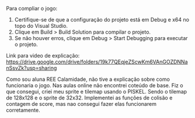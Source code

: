 Para compliar o jogo:

1.	Certifique-se de que a configuração do projeto está em Debug e x64 no topo do Visual Studio.
2.	Clique em Build > Build Solution para compilar o projeto.
3.	Se não houver erros, clique em Debug > Start Debugging para executar o projeto.

Link para video de explicação:
https://drive.google.com/drive/folders/19k77QEqjeZScwKm6VAnGOZDNNanSsvZk?usp=sharing

Como sou aluna REE Calamidade, não tive a explicação sobre como funcionaria o jogo. Nas aulas online não
encontrei coteúdo de base.
Fiz o que consegui, criei meu sprite e tilemap usando o PISKEL. Sendo o tilemap de 128x128 e o sprite de 32x32.
Implementei as funções de colisão e contagem de score, mas nao consegui fazer elas funcionarem corretamente.
